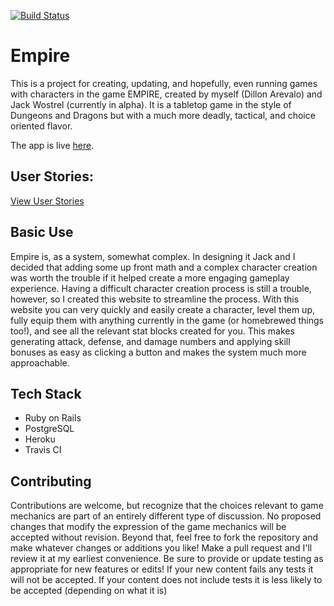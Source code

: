 [![Build Status](https://img.shields.io/travis/DillonBArevalo/EmpireApp/development.svg)](https://travis-ci.org/DillonBArevalo/EmpireApp)

# Empire

This is a project for creating, updating, and hopefully, even running games with characters in the game EMPIRE, created by myself (Dillon Arevalo) and Jack Wostrel (currently in alpha). It is a tabletop game in the style of Dungeons and Dragons but with a much more deadly, tactical, and choice oriented flavor.

The app is live [here](https://empire-character-creator-app.herokuapp.com/).

## User Stories:

[View User Stories](/user_stories.md)

## Basic Use

Empire is, as a system, somewhat complex. In designing it Jack and I decided that adding some up front math and a complex character creation was worth the trouble if it helped create a more engaging gameplay experience. Having a difficult character creation process is still a trouble, however, so I created this website to streamline the process. With this website you can very quickly and easily create a character, level them up, fully equip them with anything currently in the game (or homebrewed things too!), and see all the relevant stat blocks created for you. This makes generating attack, defense, and damage numbers and applying skill bonuses as easy as clicking a button and makes the system much more approachable.

## Tech Stack

* Ruby on Rails
* PostgreSQL
* Heroku
* Travis CI

## Contributing

Contributions are welcome, but recognize that the choices relevant to game mechanics are part of an entirely different type of discussion. No proposed changes that modify the expression of the game mechanics will be accepted without revision.
Beyond that, feel free to fork the repository and make whatever changes or additions you like! Make a pull request and I'll review it at my earliest convenience. Be sure to provide or update testing as appropriate for new features or edits!
If your new content fails any tests it will not be accepted. If your content does not include tests it is less likely to be accepted (depending on what it is)
